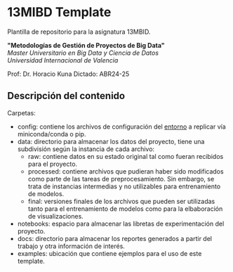 # 13MIBD Template

Plantilla de repositorio para la asignatura 13MBID.  

**"Metodologías de Gestión de Proyectos de Big Data"**  
*Master Universitario en Big Data y Ciencia de Datos  
Universidad Internacional de Valencia*  

Prof: Dr. Horacio Kuna
Dictado: ABR24-25

## Descripción del contenido

Carpetas:

* config: contiene los archivos de configuración del [entorno](Entornos.md) a replicar vía miniconda/conda o pip.
* data: directorio para almacenar los datos del proyecto, tiene una subdivisión según la instancia de cada archivo:
  * raw: contiene datos en su estado original tal como fueran recibidos para el proyecto.
  * processed: contiene archivos que pudieran haber sido modificados como parte de las tareas de preprocesamiento. Sin embargo, se trata de instancias intermedias y no utilizables para entrenamiento de modelos.
  * final: versiones finales de los archivos que pueden ser utilizadas tanto para el entrenamiento de modelos como para la elbaboración de visualizaciones.
* notebooks: espacio para almacenar las libretas de experimentación del proyecto.
* docs: directorio para almacenar los reportes generados a partir del trabajo y otra información de interés.
* examples: ubicación que contiene ejemplos para el uso de este template.

